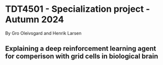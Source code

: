 # TDT4501 - Specialization project - Autumn 2024
By Gro Oleivsgard and Henrik Larsen


## Explaining a deep reinforcement learning agent for comperison with grid cells in biological brain
